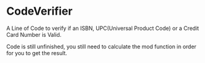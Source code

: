 # CodeVerifier
A Line of Code to verify if an ISBN, UPC(Universal Product Code) or a Credit Card Number is Valid.

Code is still unfinished, you still need to calculate the mod function in order for you to get the result.
